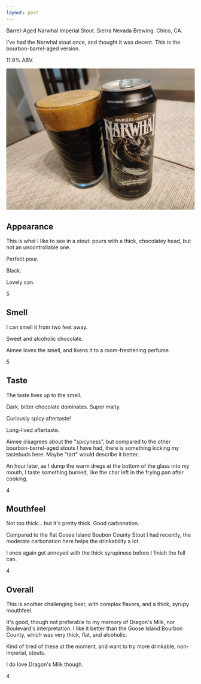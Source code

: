 ```yaml
---
layout: post
---
```


Barrel-Aged Narwhal Imperial Stout.
Sierra Nevada Brewing.
Chico, CA.

I've had the Narwhal stout once,
and thought it was decent.
This is the bourbon-barrel-aged version.

11.9% ABV.

<img class="beer-photo" src="/beer/images/2020-11-10-sierra-nevada-barrel-aged-narwhal.jpg"/>


## Appearance

This is what I like to see in a stout:
pours with a thick,
chocolatey head,
but not an uncontrollable one.

Perfect pour.

Black.

Lovely can.

5


## Smell

I can smell it from two feet away.

Sweet and alcoholic chocolate.

Aimee loves the smell,
and likens it to a room-freshening perfume.

5


## Taste

The taste lives up to the smell.

Dark, bitter chocolate dominates.
Super malty.

Curiously spicy aftertaste!

Long-lived aftertaste.

Aimee disagrees about the "spicyness",
but compared to the other bourbon-barrel-aged stouts
I have had,
there is something kicking my tastebuds here.
Maybe "tart" would describe it better.

An hour later,
as I dump the warm dregs at the bottom of the glass into my mouth,
I taste something burned,
like the char left in the frying pan after cooking.

4


## Mouthfeel

Not too thick...
but it's pretty thick.
Good carbonation.

Compared to the flat Goose Island Boubon County Stout I had recently,
the moderate carbonation here helps the drinkability a lot.

I once again get annoyed with the thick syrupiness before I finish the full can.

4


## Overall

This is another challenging beer,
with complex flavors,
and a thick,
syrupy mouthfeel.

It's good,
though not preferable to my memory of Dragon's Milk,
nor Boulevard's interpretation.
I like it better than the Goose Island Bourbon County,
which was very thick, flat, and alcoholic.

Kind of tired of these at the moment,
and want to try more drinkable, non-imperial, stouts.

I do love Dragon's Milk though.

4

